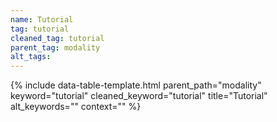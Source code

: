 ```yaml
---
name: Tutorial
tag: tutorial
cleaned_tag: tutorial
parent_tag: modality
alt_tags: 
---
```


{% include data-table-template.html 
  parent_path="modality" 
  keyword="tutorial" 
  cleaned_keyword="tutorial" 
  title="Tutorial"
  alt_keywords=""
  context=""
%}


